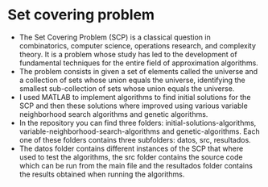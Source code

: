 # Set covering problem
- The Set Covering Problem (SCP) is a classical question in combinatorics, computer science, operations research, and complexity theory. It is a problem whose study has led to the development of fundamental techniques for the entire field of approximation algorithms. 
- The problem consists in given a set of elements called the universe and a collection of sets whose union equals the universe, identifying the smallest sub-collection of sets whose union equals the universe. 
- I used MATLAB to implement algorithms to find initial solutions for the SCP and then these solutions where improved using various variable neighborhood search algorithms and genetic algorithms.
- In the repository you can find three folders: initial-solutions-algorithms, variable-neighborhood-search-algorithms and genetic-algorithms. Each one of these folders contains three subfolders: datos, src, resultados.
- The datos folder contains different instances of the SCP that where used to test the algorithms, the src folder contains the source code which can be run from the main file and the resultados folder contains the results obtained when running the algorithms. 
 

